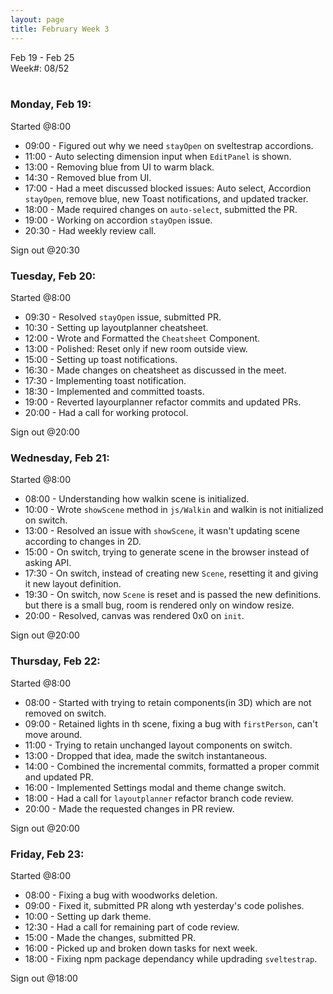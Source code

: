 ```yaml
---
layout: page
title: February Week 3
---
```


Feb 19 - Feb 25<br>
Week#: 08/52<br><br>

### Monday, Feb 19:

Started @8:00

- 09:00 - Figured out why we need `stayOpen` on sveltestrap accordions.
- 11:00 - Auto selecting dimension input when `EditPanel` is shown.
- 13:00 - Removing blue from UI to warm black.
- 14:30 - Removed blue from UI.
- 17:00 - Had a meet discussed blocked issues: Auto select, Accordion `stayOpen`, remove blue, new Toast notifications, and updated tracker.
- 18:00 - Made required changes on `auto-select`, submitted the PR.
- 19:00 - Working on accordion `stayOpen` issue.
- 20:30 - Had weekly review call.

Sign out @20:30

### Tuesday, Feb 20:

Started @8:00

- 09:30 - Resolved `stayOpen` issue, submitted PR.
- 10:30 - Setting up layoutplanner cheatsheet.
- 12:00 - Wrote and Formatted the `Cheatsheet` Component.
- 13:00 - Polished: Reset only if new room outside view.
- 15:00 - Setting up toast notifications.
- 16:30 - Made changes on cheatsheet as discussed in the meet.
- 17:30 - Implementing toast notification.
- 18:30 - Implemented and committed toasts.
- 19:00 - Reverted layourplanner refactor commits and updated PRs.
- 20:00 - Had a call for working protocol.

Sign out @20:00

### Wednesday, Feb 21:

Started @8:00

- 08:00 - Understanding how walkin scene is initialized.
- 10:00 - Wrote `showScene` method in `js/Walkin` and walkin is not initialized on switch.
- 13:00 - Resolved an issue with `showScene`, it wasn't updating scene according to changes in 2D.
- 15:00 - On switch, trying to generate scene in the browser instead of asking API.
- 17:30 - On switch, instead of creating new `Scene`, resetting it and giving it new layout definition.
- 19:30 - On switch, now `Scene` is reset and is passed the new definitions. but there is a small bug, room is rendered only on window resize.
- 20:00 - Resolved, canvas was rendered 0x0 on `init`.

Sign out @20:00

### Thursday, Feb 22:

Started @8:00

- 08:00 - Started with trying to retain components(in 3D) which are not removed on switch.
- 09:00 - Retained lights in th scene, fixing a bug with `firstPerson`, can't move around.
- 11:00 - Trying to retain unchanged layout components on switch.
- 13:00 - Dropped that idea, made the switch instantaneous.
- 14:00 - Combined the incremental commits, formatted a proper commit and updated PR.
- 16:00 - Implemented Settings modal and theme change switch.
- 18:00 - Had a call for `layoutplanner` refactor branch code review.
- 20:00 - Made the requested changes in PR review.

Sign out @20:00

### Friday, Feb 23:

Started @8:00

- 08:00 - Fixing a bug with woodworks deletion.
- 09:00 - Fixed it, submitted PR along wth yesterday's code polishes.
- 10:00 - Setting up dark theme.
- 12:30 - Had a call for remaining part of code review.
- 15:00 - Made the changes, submitted PR.
- 16:00 - Picked up and broken down tasks for next week.
- 18:00 - Fixing npm package dependancy while updrading `sveltestrap`.

Sign out @18:00